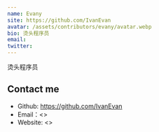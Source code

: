 ```yaml
---
name: Evany
site: https://github.com/IvanEvan
avatar: /assets/contributors/evany/avatar.webp
bio: 烫头程序员
email: 
twitter: 
---
```


烫头程序员

## Contact me

- Github: <https://github.com/IvanEvan>
- Email：<>
- Website: <>
